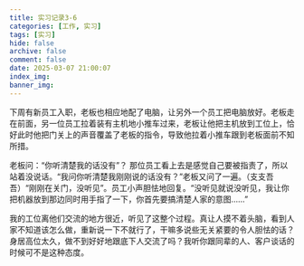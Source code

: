 ```yaml
---
title: 实习记录3-6
categories: [工作, 实习]
tags: [实习]
hide: false
archive: false
comment: false
date: 2025-03-07 21:00:07
index_img:
banner_img:
---
```

下周有新员工入职，老板也相应地配了电脑，让另外一个员工把电脑放好。老板走在前面，另一位员工拉着装有主机地小推车过来，老板让他把主机放到工位上，恰好此时他把门关上的声音覆盖了老板的指令，导致他拉着小推车跟到老板面前不知所措。
<!-- more -->

老板问：“你听清楚我的话没有”？ 那位员工看上去是感觉自己要被指责了，所以站着没说话。“我问你听清楚我刚刚说的话没有？”老板又问了一遍。（支支吾吾）“刚刚在关门，没听见”。员工小声胆怯地回复。“没听见就说没听见，我让你把机器放到那边同时用手指了一下，你首先要搞清楚人家的意图……”

我的工位离他们交流的地方很近，听见了这整个过程。真让人摸不着头脑，看到人家不知道该怎么做，重新说一下不就行了，干嘛多说些无关紧要的令人胆怯的话？身居高位太久，做不到好好地跟底下人交流了吗？我听你跟同辈的人、客户谈话的时候可不是这种态度。